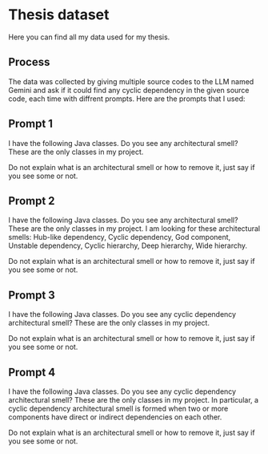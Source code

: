 # Thesis dataset
Here you can find all my data used for my thesis.

## Process
The data was collected by giving multiple source codes to the LLM named Gemini and ask if it could find any cyclic dependency in the given source code, each time with diffrent prompts.
Here are the prompts that I used:

## Prompt 1
I have the following Java classes. Do you see any architectural smell? These are the only classes in my project.

Do not explain what is an architectural smell or how to remove it, just say if you see some or not. 

## Prompt 2
I have the following Java classes. Do you see any architectural smell? These are the only classes in my project. I am looking for these architectural smells: Hub-like dependency, Cyclic dependency, God component, Unstable dependency, Cyclic hierarchy, Deep hierarchy, Wide hierarchy.

Do not explain what is an architectural smell or how to remove it, just say if you see some or not.

## Prompt 3
I have the following Java classes. Do you see any cyclic dependency architectural smell? These are the only classes in my project.

Do not explain what is an architectural smell or how to remove it, just say if you see some or not.

## Prompt 4
I have the following Java classes. Do you see any cyclic dependency architectural smell? These are the only classes in my project. In particular, a cyclic dependency architectural smell is formed when two or more components have direct or indirect dependencies on each other. 

Do not explain what is an architectural smell or how to remove it, just say if you see some or not.


